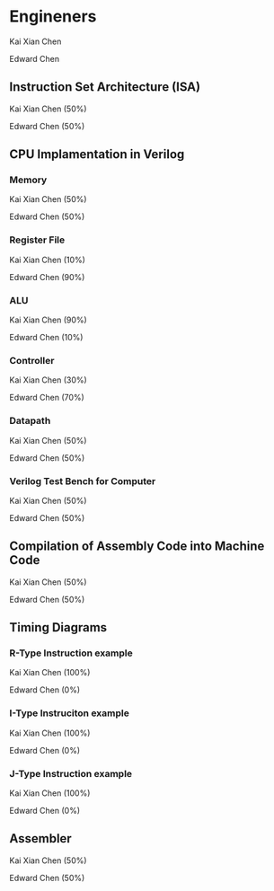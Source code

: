 # Engineners
Kai Xian Chen

Edward Chen

## Instruction Set Architecture (ISA)
Kai Xian Chen (50%)

Edward Chen (50%)

## CPU Implamentation in Verilog
### Memory
Kai Xian Chen (50%)

Edward Chen (50%)
### Register File
Kai Xian Chen (10%)

Edward Chen (90%)
### ALU
Kai Xian Chen (90%)

Edward Chen (10%)
### Controller
Kai Xian Chen (30%)

Edward Chen (70%)
### Datapath
Kai Xian Chen (50%)

Edward Chen (50%)
### Verilog Test Bench for Computer
Kai Xian Chen (50%)

Edward Chen (50%)

## Compilation of Assembly Code into Machine Code
Kai Xian Chen (50%)

Edward Chen (50%)

## Timing Diagrams
### R-Type Instruction example
Kai Xian Chen (100%)

Edward Chen (0%)
### I-Type Instruciton example
Kai Xian Chen (100%)

Edward Chen (0%)
### J-Type Instruction example
Kai Xian Chen (100%)

Edward Chen (0%)

## Assembler
Kai Xian Chen (50%)

Edward Chen (50%)
